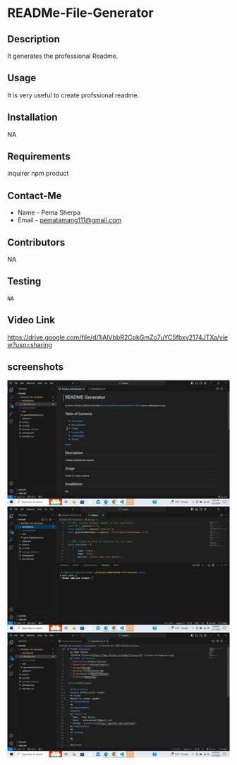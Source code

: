 # READMe-File-Generator
## Description
  It generates the professional Readme.
  ## Usage
  It is very useful to create profssional readme.
  ## Installation
  NA
  ## Requirements
  inquirer npm product
  ## Contact-Me
  * Name - Pema Sherpa
  * Email - pematamang111@gmail.com
  ## Contributors
  NA
  ## Testing
  ```
  NA
  ```
  ## Video Link
  https://drive.google.com/file/d/1jAlVbbR2CpkGmZo7uYC5fbxv2174JTXa/view?usp=sharing
 
  ## screenshots
  ![alt text](<Screenshot (117).png>) ![alt text](<Screenshot (115).png>) ![alt text](<Screenshot (116).png>)